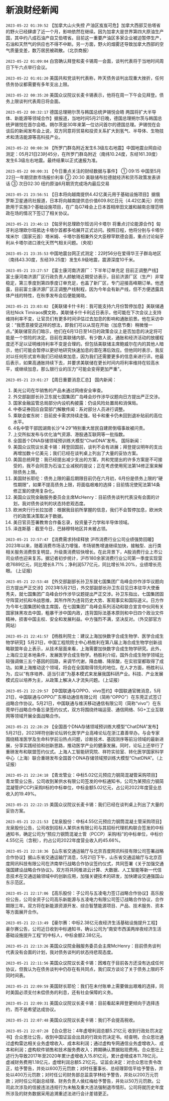 # 新浪财经新闻
`2023-05-22 01:39:52` 【加拿大山火失控 产油区岌岌可危】加拿大西部艾伯塔省的野火已经肆虐了近一个月，影响依然在继续。因为加拿大是世界第四大原油生产国，其中约八成石油产自艾伯塔省。目前这一重要产油区多家企业被迫暂停生产，石油和天然气的供应也不得不中断。另一方面，野火的烟雾还导致加拿大西部的空气质量变差，数万居民被疏散。（北京商报）

`2023-05-22 01:09:04` 白宫确认拜登和麦卡锡周一会面，谈判代表将于当地时间周日下午六点举行会议。

`2023-05-22 01:01:20` 美国共和党谈判代表称，昨天债务谈判出现重大挫折，任何债务协议都需要有多年支出上限。

`2023-05-22 00:35:20` 美国众议院议长麦卡锡表示，他将在周一下午会见拜登。债务上限谈判代表周日将会面。

`2023-05-22 00:32:17` 德国总理朔尔茨与韩国总统尹锡悦会晤 两国将扩大半导体、新能源等领域合作】据报道，当地时间5月21日晚，德国总理朔尔茨与韩国总统尹锡悦在首尔会晤。朔尔茨是30年来第一位访问首尔的德国总理。尹锡悦在会谈后的新闻发布会上说，双方同意将贸易和投资关系扩大到氢气、半导体、生物技术和清洁能源等高科技产业。

`2023-05-22 00:08:38` 【所罗门群岛附近发生6.3级左右地震】中国地震台网自动测定：05月21日23时45分，在所罗门群岛附近（南纬10.24度，东经161.39度）发生6.3级左右地震。最终结果以正式速报为准。

`2023-05-22 00:00:31` 【今日重点关注的财经数据与事件】
① 09:15 中国至5月22日一年期贷款市场报价利率
② 20:30 美联储布拉德就经济和货币政策发表讲话
③ 次日02:30 纽约原油6月期货完成场内最后交易

`2023-05-21 23:56:51` 【日本将向越南提供4.42亿美元用于基础设施项目】据俄罗斯卫星通讯社报道，日本将向越南提供总价值609.8亿日元（4.42亿美元）的借款用于实施3个基础设施项目，在广岛G7峰会上日本首相岸田文雄和越南总理范明政在场的情况下签订了相关协议。

`2023-05-21 23:46:13` 【匈牙利总理欧尔班访问卡塔尔 将重点讨论能源合作】匈牙利总理欧尔班抵达卡塔尔首都多哈展开正式访问。按照日程，他将分别与卡塔尔埃米尔（国家元首）塔米姆、卡塔尔首相兼外交大臣穆罕默德会面，重点讨论匈牙利从卡塔尔进口液化天然气相关问题。（央视）

`2023-05-21 23:35:53` 中国地震台网正式测定：22时56分在爱得华王子群岛地区（南纬43.30度，东经39.25度）发生6.9级地震，震源深度10千米。

`2023-05-21 23:27:57` 【富士康河南济源厂：下半年订单充足 目前正调整产线】富士康河南济源厂区行政负责人颜敏琦近期受访表示，目前济源厂区（生产）非常稳定，第三季度到第四季度订单充足，也盖了新厂区，专门迎接高峰期订单。他透露，目前富士康济源厂区正调整产线制程，因为今年会有新产线，但不方便透露具体产线的特性，在秋季发布会后便能揭晓。

`2023-05-21 23:03:02` 【美联储卡什卡利：我可能支持六月份暂停加息】美联储通讯社Nick Timiraos撰文称，美联储卡什卡利近日表示，他可能在下次会议上支持维持利率不变，让官员们有更多时间评估过去加息的影响和通胀前景。他在采访中说：“我愿意接受这样的想法，即我们可以从现在开始（加息节奏）稍微慢一点。”美联储官员们暗示，他们在6月13日至14日的政策会议上是否加息的决定将可能是一个惊险的决定。目前在美联储内部，有少数人说，通胀和经济活动的放缓程度还不足以证明维持利率不变是合理的。但包括美联储主席鲍威尔在内的其他人暗示，他们可能会暂停以更好地研究快速加息的潜在滞后效应。但他同时表示，我反对以任何形式宣布我们已经结束加息，因为我们还需要更多的信息来进行评。他最后表示，如果高通胀持续下去，并要求美联储在更长时间内将利率维持在较高水平，或继续加息，那么银行业的压力"可能会变得更加严重"。

`2023-05-21 23:01:27` 【周日重要消息汇总】
国内新闻：
1. 美光公司在华销售的产品未通过网络安全审查。
2. 外交部副部长孙卫东就七国集团广岛峰会炒作涉华议题向日方提出严正交涉。
3. 国家金融监管总局部分内设机构披露：仍设风险处置局和消保局。
4. 中泰证券回应自营部门解散传闻：系对部分人员进行调整。
5. 乘联会崔东树：目前皮卡需求持续走强，轻卡和重卡仍未回到退补贴前的高位水平。
6. 4名中管干部因湖南长沙“4·29”特别重大居民自建房倒塌事故被问责。
7. 上交所拟发布与优化油气资源、港股通互联网等一批指数。
8. 全国首个DNA存储领域预训练大模型“ChatDNA”发布。
国际新闻：
1. 美国众议院议长麦卡锡：拜登回国前，谈判不会有进展；拜登提议明年的支出再增加数十亿美元；我们已经在谈判桌上列出了大量的妥协方案。
2. 美国总统拜登：我已经提出减少支出的方案，共和党提出的许多方案是不可接受的，我不会同意为石油工业减税的提议；正在考虑使用宪法第14修正案来解除债务上限。
3. 美国财长耶伦：债务上限的最后期限目前仍在六月初，6月份是债务上限的“硬性期限”，如果不提高债务上限，将面临艰难的选择；目前情况使宪法第14条修正案的使用复杂化。
4. 美国众议院金融服务委员会主席McHenry：目前债务谈判代表没有会面的计划，我对债务谈判的状态持悲观态度。
5. 欧洲央行行长拉加德：根据我目前所掌握的信息，我们不会暂停加息，欧洲央行的政策决策取决于数据。
6. 美日官员签署教育合作备忘录，投资量子力学和半导体领域。
7. 泽连斯基：截至今日，巴赫穆特地区并未被占领。

`2023-05-21 22:57:47` 【消费需求持续释放 沪市消费行业公司业绩强势回暖】2023年以来，随着消费市场活力增强，市场销售增速继续加快，接触型、出行类相关服务消费恢复明显，升级类消费较快增长。在此背景下，A股消费行业上市公司业绩也迎来复苏。据记者初步统计，沪市180余家消费行业公司第一季度实现营收7689亿元，同比增长8.71%；净利润577亿元，同比增长16.20%，业绩增长亮眼。 (上证报)

`2023-05-21 22:53:48` 【外交部副部长孙卫东就七国集团广岛峰会炒作涉华议题向日方提出严正交涉】2023年5月21日，外交部副部长孙卫东召见日本驻华大使垂秀夫，就七国集团广岛峰会炒作涉华议题提出严正交涉。孙卫东指出，七国集团固守阵营对抗和冷战思维，其所作所为违背历史大势、客观事实和国际道义。日方作为今年七国集团轮值主席国，在七国集团广岛峰会系列活动和联合宣言中伙同有关国家抹黑攻击中国，粗暴干涉中国内政，违背国际法基本原则和中日四个政治文件精神，损害中国主权、安全和发展利益。中方强烈不满，坚决反对。（外交部官方网站）

`2023-05-21 22:41:57` 【杨胜利院士：建议上海加快数字合成生物学、医学合成生物学研究】5月21日，中国工程院院士中心杨胜利在第八届上海合成生物学创新战略联盟年会上表示，从技术层面来看，上海需要加快数字合成生物学研究。此外，上海应立足本地条件，发展医学合成生物学。杨胜利介绍，国外合成生物学领域比较强调做三五个基因的回路，来调节代谢，降血糖、降尿酸，在实验室都取得了成功。如果上海推动这个领域，将会在全国取得领先的地位。在人才方面，杨胜利认为，应以“有序培养、适当引进”为基本模式来发展我国科研产业。科技、产业发展模式应以培养为主，从政策上解决人才流失问题。（上证报）

`2023-05-21 22:29:57` 【中国联通与OPPO、vivo签约】中国联通官微消息，5月21日，中国联通与OPPO广东移动通信有限公司（简称“OPPO”）在东莞正式签订战略合作协议。5月21日，中国联通与维沃移动通信有限公司（简称“vivo”）在东莞举行战略合作备忘录签约仪式，双方将围绕终端运营、通信网络、5G+工业互联网等领域开展全面战略合作。

`2023-05-21 22:28:29` 【全国首个DNA存储领域预训练大模型“ChatDNA”发布】 5月21日，2023祥符创新论坛转化医学产业高峰论坛在浙江嘉善举办。与会专家围绕精准医学及生命科学前沿热点问题，诊断技术、基因测序等前沿领域的最新进展，分享实践经验和创新思路，推动医学产业的健康发展。同时，论坛上还举行了重磅发布和联盟签约仪式。上海人工智能研究院、祥符实验室、转化医学国家科学中心（上海）联合重磅发布全国首个DNA存储领域预训练大模型“ChatDNA”。（上证报）

`2023-05-21 22:24:18` 【青龙管业：中标5.02亿元预应力钢简混凝管采购项目】青龙管业公告，公司收到某供水有限公司签发的中标通知书，公司为某预应力钢简混凝管(PCCP)采购II标的中标单位，中标金额5.02亿元，占公司2022年度营业总收入的19.49%。

`2023-05-21 22:22:15` 美国众议院议长麦卡锡：我们已经在谈判桌上列出了大量的妥协方案。

`2023-05-21 22:21:53` 【龙泉股份：中标4.55亿元预应力钢筒混凝土管采购项目】龙泉股份公告，公司收到招标人某供水有限公司与其招标代理机构联合签发的中标通知书，确定公司为“预应力钢筒混凝土管（PCCP）采购Ⅰ标”的中标单位，中标价4.55亿元（含税），约占公司2022年度营业收入的45.66%。

`2023-05-21 22:18:36` 【山东省交通运输厅与北京百度网讯科技有限公司签署战略合作协议】据山东省交通运输厅消息，5月21日下午，山东省交通运输厅与北京百度网讯科技有限公司在济南举行战略合作协议签约仪式，共同签署《关于加强交通强国建设战略合作协议》。双方将共同推进云计算、大数据、人工智能等新一代信息技术在交通运输领域中的创新应用，加强关键技术的研发，加快建设交通强国山东示范区。

`2023-05-21 22:17:06` 【高乐股份：子公司与五凌电力签订战略合作协议】高乐股份公告，公司全资子公司高乐新能源与五凌电力有限公司签订战略合作协议，合作期限三年。双方将在新能源资源开发、综合智慧能源项目、产品、技术服务、资本等方面展开合作。

`2023-05-21 22:13:49` 【豪尔赛：中标2.38亿元夜经济生活基础设施提升工程】豪尔赛公告，公司近日收到中标通知书，确认公司为“南安市西溪两岸夜经济生活基础设施提升工程”的中标人，中标金额2.38亿元。

`2023-05-21 22:13:26` 美国众议院金融服务委员会主席McHenry：目前债务谈判代表没有会面的计划，我对债务谈判的状态持悲观态度。

`2023-05-21 22:11:56` 美国众议院议长麦卡锡：困难在于目前各方还没有达成任何协议，但我认为在债务谈判中仍存在有共同点，我们双方谈论了关于债务上限的不同时间表。

`2023-05-21 22:09:59` 美国财长耶伦：我们在未付账单上需要做出艰难的选择，同时美国必须支付未偿债务的利息，还有社会保障的义务。

`2023-05-21 22:09:31` 美国众议院议长麦卡锡：目前看起来拜登更倾向于选择违约，而不是希望达成协议。

`2023-05-21 22:07:48` 美国众议院议长麦卡锡：我们不会提高税收。

`2023-05-21 22:07:28` 【合众思壮：4年虚增利润总额5.21亿元 收到行政处罚决定书】合众思壮公告，收到中国证监会出具的行政处罚决定书。经查明，合众思壮通过虚构雷达相关业务虚增收入、成本和利润；通过虚构专网通信业务虚增收入、成本和利润；虚构软件销售和技术服务费收入；跨期确认票据贴现费用。合众思壮上述行为导致2017年至2020年累计虚增收入15.81亿元，累计虚增成本11.78亿元，虚减财务费用1.18亿元，虚增利润总额5.21亿元。证监会决定：对合众思壮责令改正，给予警告，并处以600万元罚款；对时任董事长、总经理郭信平给予警告，并处以400万元罚款；对时任公司财务部总监袁学林给予警告，并处以200万元罚款；对时任公司副总经理、财务负责人侯红梅给予警告，并处以50万元罚款。公司此次涉及的信披违法违规行为未触及重大违法强制退市情形。公司将就历史年度所涉及的财务数据采用追溯重述法进行会计差错更正。

